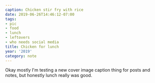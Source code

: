 ```yaml
---
caption: Chicken stir fry with rice
date: 2019-06-26T14:46:12-07:00
tags:
- pic
- food
- lunch
- leftovers
- who needs social media
title: Chicken for lunch
year: '2019'
category: note
---
```


Okay mostly I'm testing a new cover image caption thing for posts and notes, but honestly
lunch really was good.
